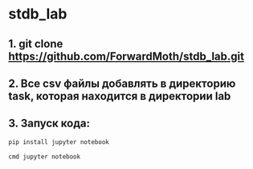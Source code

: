 # stdb_lab

## 1. git clone https://github.com/ForwardMoth/stdb_lab.git
## 2. Все csv файлы добавлять в директорию task, которая находится в директории lab
## 3. Запуск кода: 

```python 
pip install jupyter notebook

cmd jupyter notebook
```
